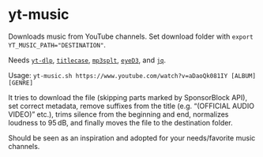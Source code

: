 # yt-music
Downloads music from YouTube channels. Set download folder with `export YT_MUSIC_PATH="DESTINATION"`.  

Needs [`yt-dlp`](https://github.com/yt-dlp/yt-dlp), [`titlecase`](https://github.com/wezm/titlecase), [`mp3splt`](https://github.com/mp3splt/mp3splt), [`eyeD3`](https://github.com/nicfit/eyeD3), and [`jq`](https://github.com/stedolan/jq).  

Usage: `yt-music.sh https://www.youtube.com/watch?v=aDaoQk081IY [ALBUM] [GENRE]`  

It tries to download the file (skipping parts marked by SponsorBlock API), set correct metadata, remove suffixes from the title (e.g. “(OFFICIAL AUDIO VIDEO)” etc.), trims silence from the beginning and end, normalizes loudness to 95 dB, and finally moves the file to the destination folder.  

Should be seen as an inspiration and adopted for your needs/favorite music channels.
